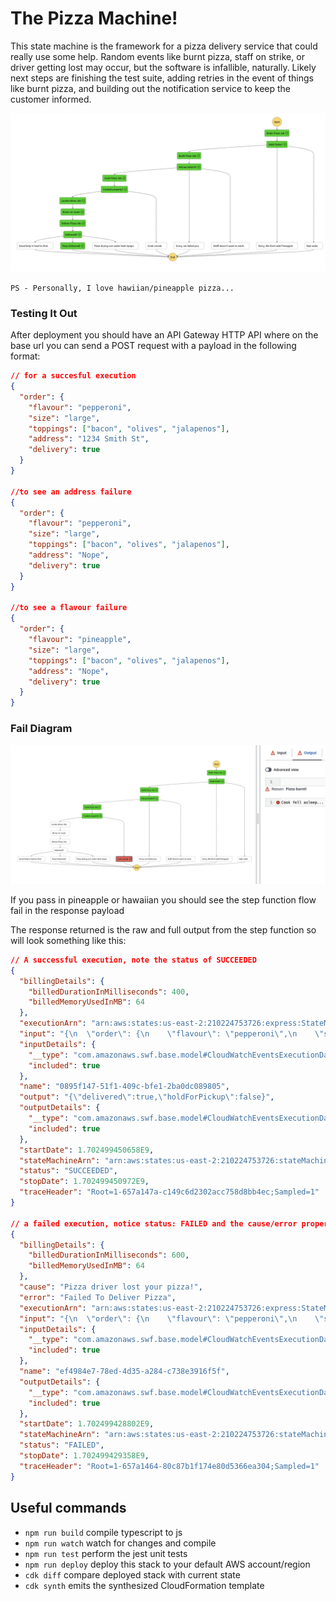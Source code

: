 # The Pizza Machine!

This state machine is the framework for a pizza delivery service that could really use some help.  Random events like burnt pizza, staff on strike, or driver getting lost may occur, but the software is infallible, naturally.  Likely next steps are finishing the test suite, adding retries in the event of things like burnt pizza, and building out the notification service to keep the customer informed.

![Architecture](img/Architecture.png)

`PS - Personally, I love hawiian/pineapple pizza...`

### Testing It Out

After deployment you should have an API Gateway HTTP API where on the base url you can send a POST request with a payload in the following format:

```json
// for a succesful execution
{
  "order": {
    "flavour": "pepperoni",
    "size": "large",
    "toppings": ["bacon", "olives", "jalapenos"],
    "address": "1234 Smith St",
    "delivery": true
  }
}

//to see an address failure
{
  "order": {
    "flavour": "pepperoni",
    "size": "large",
    "toppings": ["bacon", "olives", "jalapenos"],
    "address": "Nope",
    "delivery": true
  }
}

//to see a flavour failure
{
  "order": {
    "flavour": "pineapple",
    "size": "large",
    "toppings": ["bacon", "olives", "jalapenos"],
    "address": "Nope",
    "delivery": true
  }
}
```

### Fail Diagram


![Architecture](img/PizzaFail.png)

If you pass in pineapple or hawaiian you should see the step function flow fail in the response payload

The response returned is the raw and full output from the step function so will look something like this:

```json
// A successful execution, note the status of SUCCEEDED
{
  "billingDetails": {
    "billedDurationInMilliseconds": 400,
    "billedMemoryUsedInMB": 64
  },
  "executionArn": "arn:aws:states:us-east-2:210224753726:express:StateMachine2E01A3A5-URsMbJzjRViU:0895f147-51f1-409c-bfe1-2ba0dc089805:048831ab-4a1a-4510-a782-cdf965fd4d53",
  "input": "{\n  \"order\": {\n    \"flavour\": \"pepperoni\",\n    \"size\": \"large\",\n    \"toppings\": [\"bacon\", \"olives\", \"jalapenos\"],\n    \"address\": \"1234 Smith St\",\n    \"delivery\": true\n  }\n}",
  "inputDetails": {
    "__type": "com.amazonaws.swf.base.model#CloudWatchEventsExecutionDataDetails",
    "included": true
  },
  "name": "0895f147-51f1-409c-bfe1-2ba0dc089805",
  "output": "{\"delivered\":true,\"holdForPickup\":false}",
  "outputDetails": {
    "__type": "com.amazonaws.swf.base.model#CloudWatchEventsExecutionDataDetails",
    "included": true
  },
  "startDate": 1.702499450658E9,
  "stateMachineArn": "arn:aws:states:us-east-2:210224753726:stateMachine:StateMachine2E01A3A5-URsMbJzjRViU",
  "status": "SUCCEEDED",
  "stopDate": 1.702499450972E9,
  "traceHeader": "Root=1-657a147a-c149c6d2302acc758d8bb4ec;Sampled=1"
}

// a failed execution, notice status: FAILED and the cause/error properties
{
  "billingDetails": {
    "billedDurationInMilliseconds": 600,
    "billedMemoryUsedInMB": 64
  },
  "cause": "Pizza driver lost your pizza!",
  "error": "Failed To Deliver Pizza",
  "executionArn": "arn:aws:states:us-east-2:210224753726:express:StateMachine2E01A3A5-URsMbJzjRViU:ef4984e7-78ed-4d35-a284-c738e3916f5f:9700599e-1049-44c5-8e2a-9754071b65ce",
  "input": "{\n  \"order\": {\n    \"flavour\": \"pepperoni\",\n    \"size\": \"large\",\n    \"toppings\": [\"bacon\", \"olives\", \"jalapenos\"],\n    \"address\": \"1234 Smith St\",\n    \"delivery\": true\n  }\n}",
  "inputDetails": {
    "__type": "com.amazonaws.swf.base.model#CloudWatchEventsExecutionDataDetails",
    "included": true
  },
  "name": "ef4984e7-78ed-4d35-a284-c738e3916f5f",
  "outputDetails": {
    "__type": "com.amazonaws.swf.base.model#CloudWatchEventsExecutionDataDetails",
    "included": true
  },
  "startDate": 1.702499428802E9,
  "stateMachineArn": "arn:aws:states:us-east-2:210224753726:stateMachine:StateMachine2E01A3A5-URsMbJzjRViU",
  "status": "FAILED",
  "stopDate": 1.702499429358E9,
  "traceHeader": "Root=1-657a1464-80c87b1f174e80d5366ea304;Sampled=1"
}
```

## Useful commands

 * `npm run build`   compile typescript to js
 * `npm run watch`   watch for changes and compile
 * `npm run test`    perform the jest unit tests
 * `npm run deploy`      deploy this stack to your default AWS account/region
 * `cdk diff`        compare deployed stack with current state
 * `cdk synth`       emits the synthesized CloudFormation template
